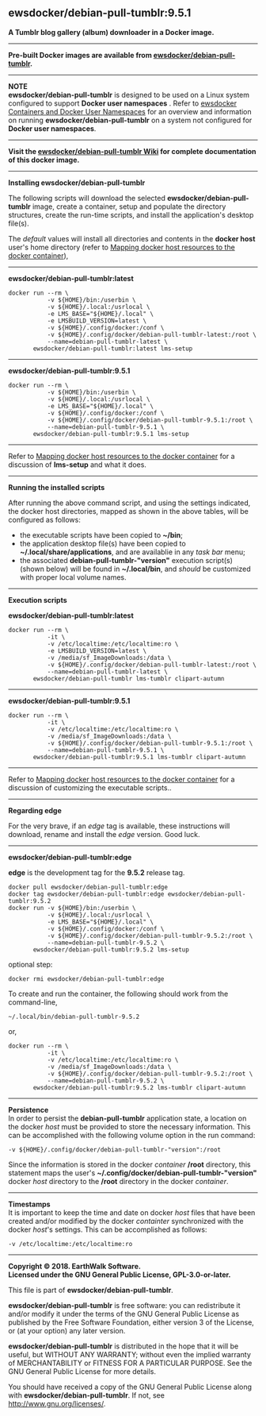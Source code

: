 ## ewsdocker/debian-pull-tumblr:9.5.1  

**A Tumblr blog gallery (album) downloader in a Docker image.**  

____  

**Pre-built Docker images are available from [ewsdocker/debian-pull-tumblr](https://hub.docker.com/r/ewsdocker/debian-pull-tumblr).**  

____  

**NOTE**  
**ewsdocker/debian-pull-tumblr** is designed to be used on a Linux system configured to support **Docker user namespaces** .  Refer to [ewsdocker Containers and Docker User Namespaces](https://github.com/ewsdocker/ewsdocker.github.io/wiki/UserNS-Overview) for an overview and information on running **ewsdocker/debian-pull-tumblr** on a system not configured for **Docker user namespaces**.
____  

**Visit the [ewsdocker/debian-pull-tumblr Wiki](https://github.com/ewsdocker/debian-pull-tumblr/wiki/QuickStart) for complete documentation of this docker image.**  
____  

**Installing ewsdocker/debian-pull-tumblr**  

The following scripts will download the selected **ewsdocker/debian-pull-tumblr** image, create a container, setup and populate the directory structures, create the run-time scripts, and install the application's desktop file(s).  

The _default_ values will install all directories and contents in the **docker host** user's home directory (refer to [Mapping docker host resources to the docker container](https://github.com/ewsdocker/debian-pull-tumblr/wiki/QuickStart#mapping)),  

____  

**ewsdocker/debian-pull-tumblr:latest**  
  
    docker run --rm \
               -v ${HOME}/bin:/userbin \
               -v ${HOME}/.local:/usrlocal \
               -e LMS_BASE="${HOME}/.local" \
               -e LMSBUILD_VERSION=latest \
               -v ${HOME}/.config/docker:/conf \
               -v ${HOME}/.config/docker/debian-pull-tumblr-latest:/root \
               --name=debian-pull-tumblr-latest \
           ewsdocker/debian-pull-tumblr:latest lms-setup  

____  

**ewsdocker/debian-pull-tumblr:9.5.1**  
  
    docker run --rm \
               -v ${HOME}/bin:/userbin \
               -v ${HOME}/.local:/usrlocal \
               -e LMS_BASE="${HOME}/.local" \
               -v ${HOME}/.config/docker:/conf \
               -v ${HOME}/.config/docker/debian-pull-tumblr-9.5.1:/root \
               --name=debian-pull-tumblr-9.5.1 \
           ewsdocker/debian-pull-tumblr:9.5.1 lms-setup  

____  
  
Refer to [Mapping docker host resources to the docker container](https://github.com/ewsdocker/debian-pull-tumblr/wiki/QuickStart#mapping) for a discussion of **lms-setup** and what it does.  

____  

**Running the installed scripts**

After running the above command script, and using the settings indicated, the docker host directories, mapped as shown in the above tables, will be configured as follows:

+ the executable scripts have been copied to **~/bin**;  
+ the application desktop file(s) have been copied to **~/.local/share/applications**, and are availablie in any _task bar_ menu;  
+ the associated **debian-pull-tumblr-"version"** execution script(s) (shown below) will be found in **~/.local/bin**, and _should_ be customized with proper local volume names.  

____  

**Execution scripts**  

**ewsdocker/debian-pull-tumblr:latest**
  
    docker run --rm \
               -it \
               -v /etc/localtime:/etc/localtime:ro \
               -e LMSBUILD_VERSION=latest \
               -v /media/sf_ImageDownloads:/data \
               -v ${HOME}/.config/docker/debian-pull-tumblr-latest:/root \
               --name=debian-pull-tumblr-latest \
           ewsdocker/debian-pull-tumblr lms-tumblr clipart-autumn  

____  

**ewsdocker/debian-pull-tumblr:9.5.1**
  
    docker run --rm \
               -it \
               -v /etc/localtime:/etc/localtime:ro \
               -v /media/sf_ImageDownloads:/data \
               -v ${HOME}/.config/docker/debian-pull-tumblr-9.5.1:/root \
               --name=debian-pull-tumblr-9.5.1 \
           ewsdocker/debian-pull-tumblr:9.5.1 lms-tumblr clipart-autumn  

____  
Refer to [Mapping docker host resources to the docker container](https://github.com/ewsdocker/debian-pull-tumblr/wiki/QuickStart#mapping) for a discussion of customizing the executable scripts..  

____  

**Regarding edge**  

For the very brave, if an _edge_ tag is available, these instructions will download, rename and install the _edge_ version.  Good luck.  

____  

**ewsdocker/debian-pull-tumblr:edge**  

**edge** is the development tag for the **9.5.2** release tag.

    docker pull ewsdocker/debian-pull-tumblr:edge
    docker tag ewsdocker/debian-pull-tumblr:edge ewsdocker/debian-pull-tumblr:9.5.2
    docker run -v ${HOME}/bin:/userbin \
               -v ${HOME}/.local:/usrlocal \
               -e LMS_BASE="${HOME}/.local" \
               -v ${HOME}/.config/docker:/conf \
               -v ${HOME}/.config/docker/debian-pull-tumblr-9.5.2:/root \
               --name=debian-pull-tumblr-9.5.2 \
           ewsdocker/debian-pull-tumblr:9.5.2 lms-setup  

optional step:

    docker rmi ewsdocker/debian-pull-tumblr:edge  

To create and run the container, the following should work from the command-line, 

    ~/.local/bin/debian-pull-tumblr-9.5.2  

or,

    docker run --rm \
               -it \
               -v /etc/localtime:/etc/localtime:ro \
               -v /media/sf_ImageDownloads:/data \
               -v ${HOME}/.config/docker/debian-pull-tumblr-9.5.2:/root \
               --name=debian-pull-tumblr-9.5.2 \
           ewsdocker/debian-pull-tumblr:9.5.2 lms-tumblr clipart-autumn    

____  

**Persistence**  
In order to persist the **debian-pull-tumblr** application state, a location on the docker _host_ must be provided to store the necessary information.  This can be accomplished with the following volume option in the run command:

    -v ${HOME}/.config/docker/debian-pull-tumblr-"version":/root  

Since the information is stored in the docker _container_ **/root** directory, this statement maps the user's **~/.config/docker/debian-pull-tumblr-"version"** docker _host_ directory to the **/root** directory in the docker _container_.  

____  
**Timestamps**  
It is important to keep the time and date on docker _host_ files that have been created and/or modified by the docker _containter_ synchronized with the docker _host_'s settings. This can be accomplished as follows:

    -v /etc/localtime:/etc/localtime:ro  

____  
**Copyright © 2018. EarthWalk Software.**  
**Licensed under the GNU General Public License, GPL-3.0-or-later.**  

This file is part of **ewsdocker/debian-pull-tumblr**.  

**ewsdocker/debian-pull-tumblr** is free software: you can redistribute 
it and/or modify it under the terms of the GNU General Public License 
as published by the Free Software Foundation, either version 3 of the 
License, or (at your option) any later version.  

**ewsdocker/debian-pull-tumblr** is distributed in the hope that it will 
be useful, but WITHOUT ANY WARRANTY; without even the implied warranty 
of MERCHANTABILITY or FITNESS FOR A PARTICULAR PURPOSE.  See the
GNU General Public License for more details.  

You should have received a copy of the GNU General Public License
along with **ewsdocker/debian-pull-tumblr**.  If not, see 
<http://www.gnu.org/licenses/>.  

